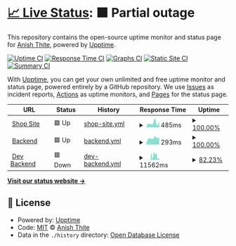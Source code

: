 # [📈 Live Status](https://DivaHQ.github.io/upptime): <!--live status--> **🟧 Partial outage**

This repository contains the open-source uptime monitor and status page for [Anish Thite](DivaHQ.github.io), powered by [Upptime](https://github.com/upptime/upptime).

[![Uptime CI](https://github.com/DivaHQ/upptime/workflows/Uptime%20CI/badge.svg)](https://github.com/DivaHQ/upptime/actions?query=workflow%3A%22Uptime+CI%22)
[![Response Time CI](https://github.com/DivaHQ/upptime/workflows/Response%20Time%20CI/badge.svg)](https://github.com/DivaHQ/upptime/actions?query=workflow%3A%22Response+Time+CI%22)
[![Graphs CI](https://github.com/DivaHQ/upptime/workflows/Graphs%20CI/badge.svg)](https://github.com/DivaHQ/upptime/actions?query=workflow%3A%22Graphs+CI%22)
[![Static Site CI](https://github.com/DivaHQ/upptime/workflows/Static%20Site%20CI/badge.svg)](https://github.com/DivaHQ/upptime/actions?query=workflow%3A%22Static+Site+CI%22)
[![Summary CI](https://github.com/DivaHQ/upptime/workflows/Summary%20CI/badge.svg)](https://github.com/DivaHQ/upptime/actions?query=workflow%3A%22Summary+CI%22)

With [Upptime](https://upptime.js.org), you can get your own unlimited and free uptime monitor and status page, powered entirely by a GitHub repository. We use [Issues](https://github.com/DivaHQ/upptime/issues) as incident reports, [Actions](https://github.com/DivaHQ/upptime/actions) as uptime monitors, and [Pages](https://DivaHQ.github.io/upptime) for the status page.

<!--start: status pages-->
<!-- This summary is generated by Upptime (https://github.com/upptime/upptime) -->
<!-- Do not edit this manually, your changes will be overwritten -->
<!-- prettier-ignore -->
| URL | Status | History | Response Time | Uptime |
| --- | ------ | ------- | ------------- | ------ |
| <img alt="" src="https://icons.duckduckgo.com/ip3/shop.claros.so.ico" height="13"> [Shop Site](https://shop.claros.so) | 🟩 Up | [shop-site.yml](https://github.com/ClarosAI/upptime/commits/HEAD/history/shop-site.yml) | <details><summary><img alt="Response time graph" src="./graphs/shop-site/response-time-week.png" height="20"> 485ms</summary><br><a href="https://ClarosAI.github.io/upptime/history/shop-site"><img alt="Response time 1173" src="https://img.shields.io/endpoint?url=https%3A%2F%2Fraw.githubusercontent.com%2FClarosAI%2Fupptime%2FHEAD%2Fapi%2Fshop-site%2Fresponse-time.json"></a><br><a href="https://ClarosAI.github.io/upptime/history/shop-site"><img alt="24-hour response time 603" src="https://img.shields.io/endpoint?url=https%3A%2F%2Fraw.githubusercontent.com%2FClarosAI%2Fupptime%2FHEAD%2Fapi%2Fshop-site%2Fresponse-time-day.json"></a><br><a href="https://ClarosAI.github.io/upptime/history/shop-site"><img alt="7-day response time 485" src="https://img.shields.io/endpoint?url=https%3A%2F%2Fraw.githubusercontent.com%2FClarosAI%2Fupptime%2FHEAD%2Fapi%2Fshop-site%2Fresponse-time-week.json"></a><br><a href="https://ClarosAI.github.io/upptime/history/shop-site"><img alt="30-day response time 652" src="https://img.shields.io/endpoint?url=https%3A%2F%2Fraw.githubusercontent.com%2FClarosAI%2Fupptime%2FHEAD%2Fapi%2Fshop-site%2Fresponse-time-month.json"></a><br><a href="https://ClarosAI.github.io/upptime/history/shop-site"><img alt="1-year response time 1173" src="https://img.shields.io/endpoint?url=https%3A%2F%2Fraw.githubusercontent.com%2FClarosAI%2Fupptime%2FHEAD%2Fapi%2Fshop-site%2Fresponse-time-year.json"></a></details> | <details><summary><a href="https://ClarosAI.github.io/upptime/history/shop-site">100.00%</a></summary><a href="https://ClarosAI.github.io/upptime/history/shop-site"><img alt="All-time uptime 99.96%" src="https://img.shields.io/endpoint?url=https%3A%2F%2Fraw.githubusercontent.com%2FClarosAI%2Fupptime%2FHEAD%2Fapi%2Fshop-site%2Fuptime.json"></a><br><a href="https://ClarosAI.github.io/upptime/history/shop-site"><img alt="24-hour uptime 100.00%" src="https://img.shields.io/endpoint?url=https%3A%2F%2Fraw.githubusercontent.com%2FClarosAI%2Fupptime%2FHEAD%2Fapi%2Fshop-site%2Fuptime-day.json"></a><br><a href="https://ClarosAI.github.io/upptime/history/shop-site"><img alt="7-day uptime 100.00%" src="https://img.shields.io/endpoint?url=https%3A%2F%2Fraw.githubusercontent.com%2FClarosAI%2Fupptime%2FHEAD%2Fapi%2Fshop-site%2Fuptime-week.json"></a><br><a href="https://ClarosAI.github.io/upptime/history/shop-site"><img alt="30-day uptime 100.00%" src="https://img.shields.io/endpoint?url=https%3A%2F%2Fraw.githubusercontent.com%2FClarosAI%2Fupptime%2FHEAD%2Fapi%2Fshop-site%2Fuptime-month.json"></a><br><a href="https://ClarosAI.github.io/upptime/history/shop-site"><img alt="1-year uptime 99.96%" src="https://img.shields.io/endpoint?url=https%3A%2F%2Fraw.githubusercontent.com%2FClarosAI%2Fupptime%2FHEAD%2Fapi%2Fshop-site%2Fuptime-year.json"></a></details>
| <img alt="" src="https://icons.duckduckgo.com/ip3/back.claros.so.ico" height="13"> [Backend](https://back.claros.so) | 🟩 Up | [backend.yml](https://github.com/ClarosAI/upptime/commits/HEAD/history/backend.yml) | <details><summary><img alt="Response time graph" src="./graphs/backend/response-time-week.png" height="20"> 293ms</summary><br><a href="https://ClarosAI.github.io/upptime/history/backend"><img alt="Response time 365" src="https://img.shields.io/endpoint?url=https%3A%2F%2Fraw.githubusercontent.com%2FClarosAI%2Fupptime%2FHEAD%2Fapi%2Fbackend%2Fresponse-time.json"></a><br><a href="https://ClarosAI.github.io/upptime/history/backend"><img alt="24-hour response time 328" src="https://img.shields.io/endpoint?url=https%3A%2F%2Fraw.githubusercontent.com%2FClarosAI%2Fupptime%2FHEAD%2Fapi%2Fbackend%2Fresponse-time-day.json"></a><br><a href="https://ClarosAI.github.io/upptime/history/backend"><img alt="7-day response time 293" src="https://img.shields.io/endpoint?url=https%3A%2F%2Fraw.githubusercontent.com%2FClarosAI%2Fupptime%2FHEAD%2Fapi%2Fbackend%2Fresponse-time-week.json"></a><br><a href="https://ClarosAI.github.io/upptime/history/backend"><img alt="30-day response time 319" src="https://img.shields.io/endpoint?url=https%3A%2F%2Fraw.githubusercontent.com%2FClarosAI%2Fupptime%2FHEAD%2Fapi%2Fbackend%2Fresponse-time-month.json"></a><br><a href="https://ClarosAI.github.io/upptime/history/backend"><img alt="1-year response time 363" src="https://img.shields.io/endpoint?url=https%3A%2F%2Fraw.githubusercontent.com%2FClarosAI%2Fupptime%2FHEAD%2Fapi%2Fbackend%2Fresponse-time-year.json"></a></details> | <details><summary><a href="https://ClarosAI.github.io/upptime/history/backend">100.00%</a></summary><a href="https://ClarosAI.github.io/upptime/history/backend"><img alt="All-time uptime 99.18%" src="https://img.shields.io/endpoint?url=https%3A%2F%2Fraw.githubusercontent.com%2FClarosAI%2Fupptime%2FHEAD%2Fapi%2Fbackend%2Fuptime.json"></a><br><a href="https://ClarosAI.github.io/upptime/history/backend"><img alt="24-hour uptime 100.00%" src="https://img.shields.io/endpoint?url=https%3A%2F%2Fraw.githubusercontent.com%2FClarosAI%2Fupptime%2FHEAD%2Fapi%2Fbackend%2Fuptime-day.json"></a><br><a href="https://ClarosAI.github.io/upptime/history/backend"><img alt="7-day uptime 100.00%" src="https://img.shields.io/endpoint?url=https%3A%2F%2Fraw.githubusercontent.com%2FClarosAI%2Fupptime%2FHEAD%2Fapi%2Fbackend%2Fuptime-week.json"></a><br><a href="https://ClarosAI.github.io/upptime/history/backend"><img alt="30-day uptime 100.00%" src="https://img.shields.io/endpoint?url=https%3A%2F%2Fraw.githubusercontent.com%2FClarosAI%2Fupptime%2FHEAD%2Fapi%2Fbackend%2Fuptime-month.json"></a><br><a href="https://ClarosAI.github.io/upptime/history/backend"><img alt="1-year uptime 99.10%" src="https://img.shields.io/endpoint?url=https%3A%2F%2Fraw.githubusercontent.com%2FClarosAI%2Fupptime%2FHEAD%2Fapi%2Fbackend%2Fuptime-year.json"></a></details>
| <img alt="" src="https://icons.duckduckgo.com/ip3/the-back-dev.claros.so.ico" height="13"> [Dev Backend](https://the-back-dev.claros.so) | 🟥 Down | [dev-backend.yml](https://github.com/ClarosAI/upptime/commits/HEAD/history/dev-backend.yml) | <details><summary><img alt="Response time graph" src="./graphs/dev-backend/response-time-week.png" height="20"> 11562ms</summary><br><a href="https://ClarosAI.github.io/upptime/history/dev-backend"><img alt="Response time 1320" src="https://img.shields.io/endpoint?url=https%3A%2F%2Fraw.githubusercontent.com%2FClarosAI%2Fupptime%2FHEAD%2Fapi%2Fdev-backend%2Fresponse-time.json"></a><br><a href="https://ClarosAI.github.io/upptime/history/dev-backend"><img alt="24-hour response time 13418" src="https://img.shields.io/endpoint?url=https%3A%2F%2Fraw.githubusercontent.com%2FClarosAI%2Fupptime%2FHEAD%2Fapi%2Fdev-backend%2Fresponse-time-day.json"></a><br><a href="https://ClarosAI.github.io/upptime/history/dev-backend"><img alt="7-day response time 11562" src="https://img.shields.io/endpoint?url=https%3A%2F%2Fraw.githubusercontent.com%2FClarosAI%2Fupptime%2FHEAD%2Fapi%2Fdev-backend%2Fresponse-time-week.json"></a><br><a href="https://ClarosAI.github.io/upptime/history/dev-backend"><img alt="30-day response time 6456" src="https://img.shields.io/endpoint?url=https%3A%2F%2Fraw.githubusercontent.com%2FClarosAI%2Fupptime%2FHEAD%2Fapi%2Fdev-backend%2Fresponse-time-month.json"></a><br><a href="https://ClarosAI.github.io/upptime/history/dev-backend"><img alt="1-year response time 1320" src="https://img.shields.io/endpoint?url=https%3A%2F%2Fraw.githubusercontent.com%2FClarosAI%2Fupptime%2FHEAD%2Fapi%2Fdev-backend%2Fresponse-time-year.json"></a></details> | <details><summary><a href="https://ClarosAI.github.io/upptime/history/dev-backend">82.23%</a></summary><a href="https://ClarosAI.github.io/upptime/history/dev-backend"><img alt="All-time uptime 53.58%" src="https://img.shields.io/endpoint?url=https%3A%2F%2Fraw.githubusercontent.com%2FClarosAI%2Fupptime%2FHEAD%2Fapi%2Fdev-backend%2Fuptime.json"></a><br><a href="https://ClarosAI.github.io/upptime/history/dev-backend"><img alt="24-hour uptime 21.56%" src="https://img.shields.io/endpoint?url=https%3A%2F%2Fraw.githubusercontent.com%2FClarosAI%2Fupptime%2FHEAD%2Fapi%2Fdev-backend%2Fuptime-day.json"></a><br><a href="https://ClarosAI.github.io/upptime/history/dev-backend"><img alt="7-day uptime 82.23%" src="https://img.shields.io/endpoint?url=https%3A%2F%2Fraw.githubusercontent.com%2FClarosAI%2Fupptime%2FHEAD%2Fapi%2Fdev-backend%2Fuptime-week.json"></a><br><a href="https://ClarosAI.github.io/upptime/history/dev-backend"><img alt="30-day uptime 95.91%" src="https://img.shields.io/endpoint?url=https%3A%2F%2Fraw.githubusercontent.com%2FClarosAI%2Fupptime%2FHEAD%2Fapi%2Fdev-backend%2Fuptime-month.json"></a><br><a href="https://ClarosAI.github.io/upptime/history/dev-backend"><img alt="1-year uptime 53.58%" src="https://img.shields.io/endpoint?url=https%3A%2F%2Fraw.githubusercontent.com%2FClarosAI%2Fupptime%2FHEAD%2Fapi%2Fdev-backend%2Fuptime-year.json"></a></details>

<!--end: status pages-->

[**Visit our status website →**](https://DivaHQ.github.io/upptime)

## 📄 License

- Powered by: [Upptime](https://github.com/upptime/upptime)
- Code: [MIT](./LICENSE) © [Anish Thite](anishthite.github.io)
- Data in the `./history` directory: [Open Database License](https://opendatacommons.org/licenses/odbl/1-0/)
